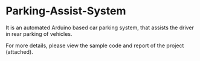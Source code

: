 # Parking-Assist-System

It is an automated Arduino based car parking system, that assists the driver in rear parking of vehicles. 

For more details, please view the sample code and report of the project (attached).
